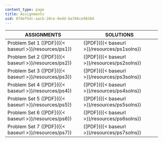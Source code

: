 ```yaml
---
content_type: page
title: Assignments
uid: 07def5dc-aacb-20ce-9edd-ba766ce9838d
---
```


| ASSIGNMENTS | SOLUTIONS |
| --- | --- |
| Problem Set 1 ([PDF]({{< baseurl >}}/resources/ps1)) | ([PDF]({{< baseurl >}}/resources/ps1solns)) |
| Problem Set 2 ([PDF]({{< baseurl >}}/resources/ps2)) | ([PDF]({{< baseurl >}}/resources/ps2solns)) |
| Problem Set 3 ([PDF]({{< baseurl >}}/resources/ps3)) | ([PDF]({{< baseurl >}}/resources/ps3solns)) |
| Problem Set 4 ([PDF]({{< baseurl >}}/resources/ps4)) | ([PDF]({{< baseurl >}}/resources/ps4solns)) |
| Problem Set 5 ([PDF]({{< baseurl >}}/resources/ps5)) | ([PDF]({{< baseurl >}}/resources/ps5solns)) |
| Problem Set 6 ([PDF]({{< baseurl >}}/resources/ps6)) | ([PDF]({{< baseurl >}}/resources/ps6solns)) |
| Problem Set 7 ([PDF]({{< baseurl >}}/resources/ps7)) | ([PDF]({{< baseurl >}}/resources/ps7solns))